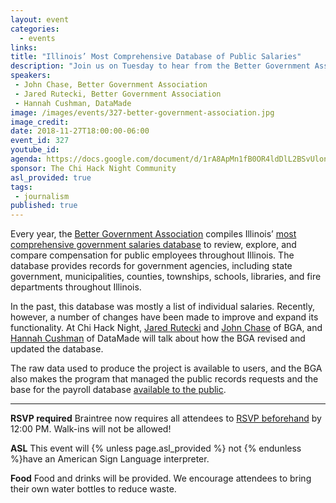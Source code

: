 ```yaml
---
layout: event
categories:
  - events
links:
title: "Illinois’ Most Comprehensive Database of Public Salaries"
description: "Join us on Tuesday to hear from the Better Government Association, which compiles Illinois’ most comprehensive government salary database, on the work they’ve done to improve the database’s functionality and provide greater context and more powerful searching for users. Don’t forget to register by noon on Tuesday the 27th!"
speakers: 
 - John Chase, Better Government Association
 - Jared Rutecki, Better Government Association
 - Hannah Cushman, DataMade
image: /images/events/327-better-government-association.jpg
image_credit:
date: 2018-11-27T18:00:00-06:00
event_id: 327
youtube_id:
agenda: https://docs.google.com/document/d/1rA8ApMn1fB0OR4ldDlL2BSvUlonX6Vjtwlq_v6AOzTI/edit?usp=sharing
sponsor: The Chi Hack Night Community
asl_provided: true
tags:
 - journalism
published: true
---
```


Every year, the [Better Government Association](https://www.bettergov.org/) compiles Illinois’ [most comprehensive government salaries database](https://salary.bettergov.org/) to review, explore, and compare compensation for public employees throughout Illinois. The database provides records for government agencies, including state government, municipalities, counties, townships, schools, libraries, and fire departments throughout Illinois.

In the past, this database was mostly a list of individual salaries. Recently, however, a number of changes have been made to improve and expand its functionality. At Chi Hack Night, [Jared Rutecki](https://www.bettergov.org/team/jared-rutecki) and [John Chase](https://www.bettergov.org/team/john-chase) of BGA, and [Hannah Cushman](https://www.linkedin.com/in/hancush) of DataMade will talk about how the BGA revised and updated the database.

The raw data used to produce the project is available to users, and the BGA also makes the program that managed the public records requests and the base for the payroll database [available to the public](https://github.com/bettergov).

---

**RSVP required** Braintree now requires all attendees to [RSVP beforehand](https://www.eventbrite.com/e/chi-hack-night-registration-41703945624) by 12:00 PM. Walk-ins will not be allowed!

**ASL** This event will {% unless page.asl_provided %} not {% endunless %}have an American Sign Language interpreter.

**Food** Food and drinks will be provided. We encourage attendees to bring their own water bottles to reduce waste.
